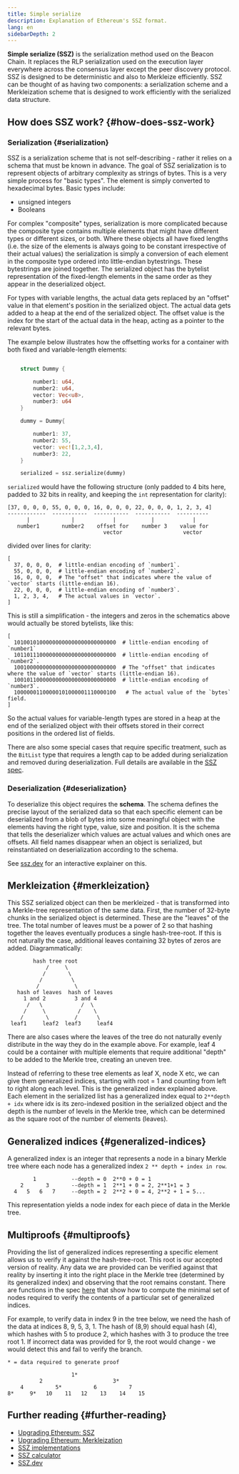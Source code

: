```yaml
---
title: Simple serialize
description: Explanation of Ethereum's SSZ format.
lang: en
sidebarDepth: 2
---
```


**Simple serialize (SSZ)** is the serialization method used on the Beacon Chain. It replaces the RLP serialization used on the execution layer everywhere across the consensus layer except the peer discovery protocol. SSZ is designed to be deterministic and also to Merkleize efficiently. SSZ can be thought of as having two components: a serialization scheme and a Merkleization scheme that is designed to work efficiently with the serialized data structure.

## How does SSZ work? {#how-does-ssz-work}

### Serialization {#serialization}

SSZ is a serialization scheme that is not self-describing - rather it relies on a schema that must be known in advance. The goal of SSZ serialization is to represent objects of arbitrary complexity as strings of bytes. This is a very simple process for "basic types". The element is simply converted to hexadecimal bytes. Basic types include:

- unsigned integers
- Booleans

For complex "composite" types, serialization is more complicated because the composite type contains multiple elements that might have different types or different sizes, or both. Where these objects all have fixed lengths (i.e. the size of the elements is always going to be constant irrespective of their actual values) the serialization is simply a conversion of each element in the composite type ordered into little-endian bytestrings. These bytestrings are joined together. The serialized object has the bytelist representation of the fixed-length elements in the same order as they appear in the deserialized object.

For types with variable lengths, the actual data gets replaced by an "offset" value in that element's position in the serialized object. The actual data gets added to a heap at the end of the serialized object. The offset value is the index for the start of the actual data in the heap, acting as a pointer to the relevant bytes.

The example below illustrates how the offsetting works for a container with both fixed and variable-length elements:

```Rust

    struct Dummy {

        number1: u64,
        number2: u64,
        vector: Vec<u8>,
        number3: u64
    }

    dummy = Dummy{

        number1: 37,
        number2: 55,
        vector: vec![1,2,3,4],
        number3: 22,
    }

    serialized = ssz.serialize(dummy)

```

`serialized` would have the following structure (only padded to 4 bits here, padded to 32 bits in reality, and keeping the `int` representation for clarity):

```
[37, 0, 0, 0, 55, 0, 0, 0, 16, 0, 0, 0, 22, 0, 0, 0, 1, 2, 3, 4]
------------  -----------  -----------  -----------  ----------
      |             |            |           |            |
   number1       number2    offset for    number 3    value for
                              vector                   vector

```

divided over lines for clarity:

```
[
  37, 0, 0, 0,  # little-endian encoding of `number1`.
  55, 0, 0, 0,  # little-endian encoding of `number2`.
  16, 0, 0, 0,  # The "offset" that indicates where the value of `vector` starts (little-endian 16).
  22, 0, 0, 0,  # little-endian encoding of `number3`.
  1, 2, 3, 4,   # The actual values in `vector`.
]
```

This is still a simplification - the integers and zeros in the schematics above would actually be stored bytelists, like this:

```
[
  10100101000000000000000000000000  # little-endian encoding of `number1`
  10110111000000000000000000000000  # little-endian encoding of `number2`.
  10010000000000000000000000000000  # The "offset" that indicates where the value of `vector` starts (little-endian 16).
  10010110000000000000000000000000  # little-endian encoding of `number3`.
  10000001100000101000001110000100   # The actual value of the `bytes` field.
]
```

So the actual values for variable-length types are stored in a heap at the end of the serialized object with their offsets stored in their correct positions in the ordered list of fields.

There are also some special cases that require specific treatment, such as the `BitList` type that requires a length cap to be added during serialization and removed during deserialization. Full details are available in the [SSZ spec](https://github.com/ethereum/consensus-specs/blob/dev/ssz/simple-serialize.md).

### Deserialization {#deserialization}

To deserialize this object requires the <b>schema</b>. The schema defines the precise layout of the serialized data so that each specific element can be deserialized from a blob of bytes into some meaningful object with the elements having the right type, value, size and position. It is the schema that tells the deserializer which values are actual values and which ones are offsets. All field names disappear when an object is serialized, but reinstantiated on deserialization according to the schema.

See [ssz.dev](https://www.ssz.dev/overview) for an interactive explainer on this.

## Merkleization {#merkleization}

This SSZ serialized object can then be merkleized - that is transformed into a Merkle-tree representation of the same data. First, the number of 32-byte chunks in the serialized object is determined. These are the "leaves" of the tree. The total number of leaves must be a power of 2 so that hashing together the leaves eventually produces a single hash-tree-root. If this is not naturally the case, additional leaves containing 32 bytes of zeros are added. Diagrammatically:

```
        hash tree root
            /     \
           /       \
          /         \
         /           \
   hash of leaves  hash of leaves
     1 and 2         3 and 4
      /   \            /  \
     /     \          /    \
    /       \        /      \
 leaf1     leaf2  leaf3     leaf4
```

There are also cases where the leaves of the tree do not naturally evenly distribute in the way they do in the example above. For example, leaf 4 could be a container with multiple elements that require additional "depth" to be added to the Merkle tree, creating an uneven tree.

Instead of referring to these tree elements as leaf X, node X etc, we can give them generalized indices, starting with root = 1 and counting from left to right along each level. This is the generalized index explained above. Each element in the serialized list has a generalized index equal to `2**depth + idx` where idx is its zero-indexed position in the serialized object and the depth is the number of levels in the Merkle tree, which can be determined as the square root of the number of elements (leaves).

## Generalized indices {#generalized-indices}

A generalized index is an integer that represents a node in a binary Merkle tree where each node has a generalized index `2 ** depth + index in row`.

```
        1           --depth = 0  2**0 + 0 = 1
    2       3       --depth = 1  2**1 + 0 = 2, 2**1+1 = 3
  4   5   6   7     --depth = 2  2**2 + 0 = 4, 2**2 + 1 = 5...

```

This representation yields a node index for each piece of data in the Merkle tree.

## Multiproofs {#multiproofs}

Providing the list of generalized indices representing a specific element allows us to verify it against the hash-tree-root. This root is our accepted version of reality. Any data we are provided can be verified against that reality by inserting it into the right place in the Merkle tree (determined by its generalized index) and observing that the root remains constant. There are functions in the spec [here](https://github.com/ethereum/consensus-specs/blob/dev/ssz/merkle-proofs.md#merkle-multiproofs) that show how to compute the minimal set of nodes required to verify the contents of a particular set of generalized indices.

For example, to verify data in index 9 in the tree below, we need the hash of the data at indices 8, 9, 5, 3, 1.
The hash of (8,9) should equal hash (4), which hashes with 5 to produce 2, which hashes with 3 to produce the tree root 1. If incorrect data was provided for 9, the root would change - we would detect this and fail to verify the branch.

```
* = data required to generate proof

                    1*
          2                      3*
    4          5*          6          7
8*     9*   10    11   12    13    14    15

```

## Further reading {#further-reading}

- [Upgrading Ethereum: SSZ](https://eth2book.info/altair/part2/building_blocks/ssz)
- [Upgrading Ethereum: Merkleization](https://eth2book.info/altair/part2/building_blocks/merkleization)
- [SSZ implementations](https://github.com/ethereum/consensus-specs/issues/2138)
- [SSZ calculator](https://simpleserialize.com/)
- [SSZ.dev](https://www.ssz.dev/)
